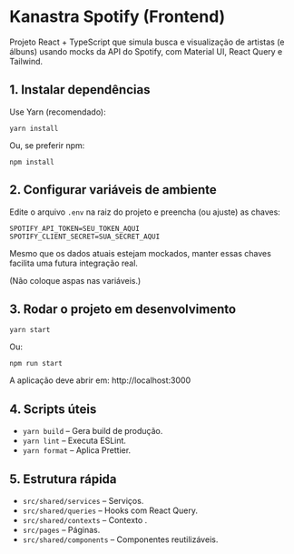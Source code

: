 # Kanastra Spotify (Frontend)

Projeto React + TypeScript que simula busca e visualização de artistas (e álbuns) usando mocks da API do Spotify, com Material UI, React Query e Tailwind.

## 1. Instalar dependências

Use Yarn (recomendado):

```
yarn install
```

Ou, se preferir npm:

```
npm install
```

## 2. Configurar variáveis de ambiente

Edite o arquivo `.env` na raiz do projeto e preencha (ou ajuste) as chaves:

```
SPOTIFY_API_TOKEN=SEU_TOKEN_AQUI
SPOTIFY_CLIENT_SECRET=SUA_SECRET_AQUI
```

Mesmo que os dados atuais estejam mockados, manter essas chaves facilita uma futura integração real.

(Não coloque aspas nas variáveis.)

## 3. Rodar o projeto em desenvolvimento

```
yarn start
```

Ou:

```
npm run start
```

A aplicação deve abrir em: http://localhost:3000

## 4. Scripts úteis

- `yarn build` – Gera build de produção.
- `yarn lint` – Executa ESLint.
- `yarn format` – Aplica Prettier.

## 5. Estrutura rápida

- `src/shared/services` – Serviços.
- `src/shared/queries` – Hooks com React Query.
- `src/shared/contexts` – Contexto .
- `src/pages` – Páginas.
- `src/shared/components` – Componentes reutilizáveis.

